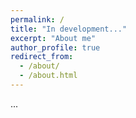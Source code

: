 ```yaml
---
permalink: /
title: "In development..."
excerpt: "About me"
author_profile: true
redirect_from: 
  - /about/
  - /about.html
---
```

...